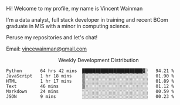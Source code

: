 Hi! Welcome to my profile, my name is Vincent Wainman

I'm a data analyst, full stack developer in training and recent BCom graduate in MIS with a minor in computing science. 

Peruse my repositories and let's chat!

Email: vincewainman@gmail.com

<p align="center"> Weekly Development Distribution </p>
<!--START_SECTION:waka-->

```text
Python       64 hrs 42 mins  ███████████████████████▓░   94.21 %
JavaScript   1 hr 18 mins    ▒░░░░░░░░░░░░░░░░░░░░░░░░   01.90 %
HTML         1 hr 17 mins    ▒░░░░░░░░░░░░░░░░░░░░░░░░   01.89 %
Text         46 mins         ▒░░░░░░░░░░░░░░░░░░░░░░░░   01.12 %
Markdown     24 mins         ░░░░░░░░░░░░░░░░░░░░░░░░░   00.59 %
JSON         9 mins          ░░░░░░░░░░░░░░░░░░░░░░░░░   00.23 %
```

<!--END_SECTION:waka-->
